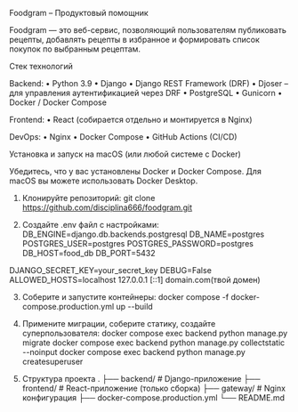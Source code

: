 Foodgram – Продуктовый помощник

Foodgram — это веб-сервис, позволяющий пользователям публиковать рецепты, добавлять рецепты в избранное и формировать список покупок по выбранным рецептам.

Стек технологий

Backend:
	•	Python 3.9
	•	Django
	•	Django REST Framework (DRF)
	•	Djoser – для управления аутентификацией через DRF
	•	PostgreSQL
	•	Gunicorn
	•	Docker / Docker Compose

Frontend:
	•	React (собирается отдельно и монтируется в Nginx)

DevOps:
	•	Nginx
	•	Docker Compose
	•	GitHub Actions (CI/CD)

Установка и запуск на macOS (или любой системе с Docker)

Убедитесь, что у вас установлены Docker и Docker Compose. Для macOS вы можете использовать Docker Desktop.

1. Клонируйте репозиторий:
git clone https://github.com/disciplina666/foodgram.git

2. Создайте .env файл с настройками:
DB_ENGINE=django.db.backends.postgresql
DB_NAME=postgres
POSTGRES_USER=postgres
POSTGRES_PASSWORD=postgres
DB_HOST=food_db
DB_PORT=5432

DJANGO_SECRET_KEY=your_secret_key
DEBUG=False
ALLOWED_HOSTS=localhost 127.0.0.1 [::1] domain.com(твой домен)

3. Соберите и запустите контейнеры:
docker compose -f docker-compose.production.yml up --build

4. Примените миграции, соберите статику, создайте суперпользователя:
docker compose exec backend python manage.py migrate
docker compose exec backend python manage.py collectstatic --noinput
docker compose exec backend python manage.py createsuperuser

5. Структура проекта
.
├── backend/               # Django-приложение
├── frontend/              # React-приложение (только сборка)
├── gateway/               # Nginx конфигурация
├── docker-compose.production.yml
└── README.md
